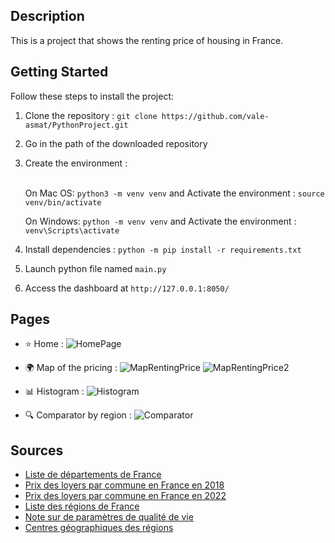 ## Description

This is a project that shows the renting price of housing in France.

## Getting Started

Follow these steps to install  the project:

1. Clone the repository : `git clone https://github.com/vale-asmat/PythonProject.git`
2. Go in the path of the downloaded repository<br>
3. Create the environment :<br><br>

    On Mac OS: `python3 -m venv venv` and
    Activate the environment : `source venv/bin/activate`<br>

    On Windows: `python -m venv venv` and
    Activate the environment : `venv\Scripts\activate`<br>

4. Install dependencies : `python -m pip install -r requirements.txt`

5. Launch python file named `main.py`

6. Access the dashboard at `http://127.0.0.1:8050/`


## Pages

- ⭐ Home :
      ![HomePage](https://github.com/vale-asmat/PythonProject/assets/115636552/c0b31a10-d6c6-4d4d-9cc9-08840b86dbbe)
    
- 🌍 Map of the pricing :
    ![MapRentingPrice](https://github.com/vale-asmat/PythonProject/assets/115636552/93d1865e-f561-4015-9045-19fe4b724baf)
    ![MapRentingPrice2](https://github.com/vale-asmat/PythonProject/assets/115636552/865c0d90-ebe8-4ac7-a827-d080ab8cdb3e)
  
- 📊 Histogram :
    ![Histogram](https://github.com/vale-asmat/PythonProject/assets/115636552/35a61bb6-445b-45e9-894c-2caf96af32e5)

- 🔍 Comparator by region :
      ![Comparator](https://github.com/vale-asmat/PythonProject/assets/115636552/1c9183d4-a2b3-45b3-b639-b4176dd76bf9)

## Sources


- [Liste de départements de France](https://www.data.gouv.fr/fr/datasets/departements-de-france/)
- [Prix des loyers par commune en France en 2018](https://www.data.gouv.fr/fr/datasets/carte-des-loyers-indicateurs-de-loyers-dannonce-par-commune-en-2018/#/resources)
- [Prix des loyers par commune en France en 2022](https://www.data.gouv.fr/fr/datasets/carte-des-loyers-indicateurs-de-loyers-dannonce-par-commune-en-2022/#/resources)
- [Liste des régions de France](https://www.insee.fr/fr/information/3363419#titre-bloc-26)
- [Note sur de paramètres de qualité de vie](https://www.oecdregionalwellbeing.org/FRH.html)
- [Centres géographiques des régions](https://data.opendatasoft.com/explore/dataset/georef-france-region%40public/export/?disjunctive.reg_name)
